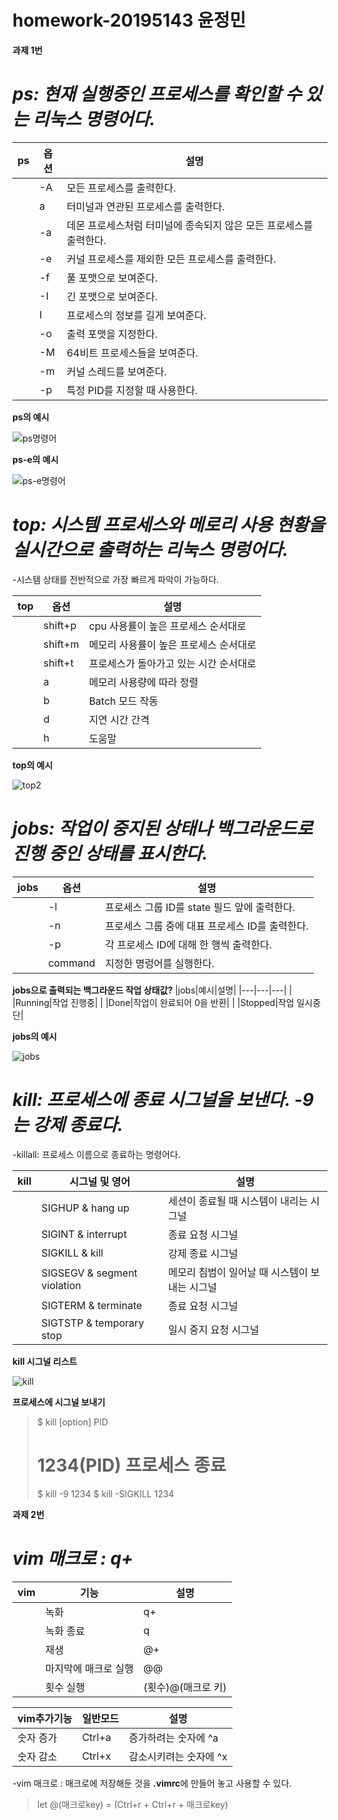 # homework-20195143 윤정민



**과제 1번**



# *ps: 현재 실행중인 프로세스를 확인할 수 있는 리눅스 명령어다.*


|ps|옵션|설명|
|---|---|---|
|   |-A|모든 프로세스를 출력한다.|
|   |a|터미널과 연관된 프로세스를 출력한다.|
|   |-a|데몬 프로세스처럼 터미널에 종속되지 않은 모든 프로세스를 출력한다.|
|   |-e|커널 프로세스를 제외한 모든 프로세스를 출력한다.|
|   |-f|풀 포맷으로 보여준다.|
|   |-I|긴 포맷으로 보여준다.|
|   |I|프로세스의 정보를 길게 보여준다.|
|   |-o|출력 포맷을 지정한다.|
|   |-M|64비트 프로세스들을 보여준다.|
|   |-m|커널 스레드를 보여준다.|
|   |-p|특정 PID를 지정할 때 사용한다.|


**ps의 예시**

![ps명령어](https://user-images.githubusercontent.com/104884552/172041958-d52aa737-207e-4340-90e6-ea67328855f6.PNG)


**ps-e의 예시**

![ps-e명령어](https://user-images.githubusercontent.com/104884552/172042043-04f28892-0bc0-41b8-895e-c86cf7056cbd.PNG)


# *top: 시스템 프로세스와 메로리 사용 현황을 실시간으로 출력하는 리눅스 명렁어다.*
-시스템 상태를 전반적으로 가장 빠르게 파악이 가능하다.


|top|옵션|설명|
|---|---|---|
|   |shift+p|cpu 사용률이 높은 프로세스 순서대로|
|   |shift+m|메모리 사용률이 높은 프로세스 순서대로|
|   |shift+t|프로세스가 돌아가고 있는 시간 순서대로|
|   |a|메모리 사용량에 따라 정렬|
|   |b|Batch 모드 작동|
|   |d|지연 시간 간격|
|   |h|도움말|


**top의 예시**

![top2](https://user-images.githubusercontent.com/104884552/172042792-15bfa11f-7746-4295-be39-8ccf0972a85d.PNG)


# *jobs: 작업이 중지된 상태나 백그라운드로 진행 중인 상태를 표시한다.*


|jobs|옵션|설명|
|---|---|---|
|   |-l|프로세스 그룹 ID를 state 필드 앞에 출력한다.|
|   |-n|프로세스 그룹 중에 대표 프로세스 ID를 출력한다.|
|   |-p|각 프로세스 ID에 대해 한 행씩 출력한다.|
|   |command|지정한 명렁어를 실행한다.|


**jobs으로 출력되는 백그라운드 작업 상태값?**
|jobs|예시|설명|
|---|---|---|
|   |Running|작업 진행중|
|   |Done|작업이 완료되어 0을 반환|
|   |Stopped|작업 일시중단|


**jobs의 예시**

![jobs](https://user-images.githubusercontent.com/104884552/172042476-e618ced1-a586-4ec0-9af1-f557e4596f45.PNG)


# *kill: 프로세스에 종료 시그널을 보낸다. -9는 강제 종료다.*
-killall: 프로세스 이름으로 종료하는 명령어다.


|kill|시그널 및 영어|설명|
|---|---|---|
|   |SIGHUP & hang up|세션이 종료될 때 시스템이 내리는 시그널|
|   |SIGINT & interrupt|종료 요청 시그널|
|   |SIGKILL & kill|강제 종료 시그널|
|   |SIGSEGV & segment violation|메모리 침범이 일어날 때 시스템이 보내는 시그널|
|   |SIGTERM & terminate|종료 요청 시그널|
|   |SIGTSTP & temporary stop|일시 중지 요청 시그널|


**kill 시그널 리스트**

![kill](https://user-images.githubusercontent.com/104884552/172042733-d87a1868-ac1d-4c72-8ac8-9075c1d655e2.PNG)


**프로세스에 시그널 보내기**
>$ kill [option] PID
># 1234(PID) 프로세스 종료
>$ kill -9 1234
>$ kill -SIGKILL 1234



**과제 2번**



# *vim 매크로 : q+*


|vim|기능|설명|
|---|---|---|
|   |녹화|q+|
|   |녹화 종료|q|
|   |재생|@+|
|   |마지막에 매크로 실행|@@|
|   |횟수 실행|(횟수)@(매크로 키)|


|vim추가기능|일반모드|설명|
|---|---|---|
|숫자 증가|Ctrl+a|증가하려는 숫자에 ^a|
|숫자 감소|Ctrl+x|감소시키려는 숫자에 ^x|


-vim 매크로 : 매크로에 저장해둔 것을 **.vimrc**에 만들어 놓고 사용할 수 있다.
>let @(매크로key) = (Ctrl+r + Ctrl+r + 매크로key)

